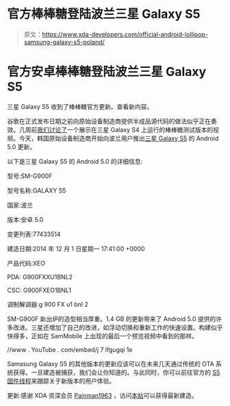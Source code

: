 # 官方棒棒糖登陆波兰三星 Galaxy S5

> 原文：<https://www.xda-developers.com/official-android-lollipop-samsung-galaxy-s5-poland/>

# 官方安卓棒棒糖登陆波兰三星 Galaxy S5

三星 Galaxy S5 收到了棒棒糖官方更新。查看新内容。

谷歌在正式发布日期之前向原始设备制造商提供半成品源代码的做法似乎正在奏效。几周前[我们讨论了](http://www.xda-developers.com/android/motorola-samsung-android-5-0-lollipop/)一个展示在三星 Galaxy S4 上运行的棒棒糖测试版本的视频。今天，韩国原始设备制造商开始向波兰用户推出[三星 Galaxy S5](http://forum.xda-developers.com/galaxy-s5) 的 Android 5.0 更新。

以下是三星 Galaxy S5 的 Android 5.0 的详细信息:

型号:SM-G900F

型号名称:GALAXY S5

国家:波兰

版本:安卓 5.0

变更列表:77433514

建造日期:2014 年 12 月 1 日星期一 17:41:00 +0000

产品代码:XEO

PDA: G900FXXU1BNL2

CSC: G900FXEO1BNL1

调制解调器:g 900 FX u1 bnl 2

SM-G900F 新出炉的造型相当厚重。1.4 GB 的更新带来了 Android 5.0 提供的许多改进。三星还增加了自己的改进，如浮动切换和重新工作的快速设置。构建似乎快得多，正如在 SamMobile 上出现的最后一个预览视频中看到的那样。

//www . YouTube . com/embed/j 7 lfgugqi 1e

Samasung Galaxy S5 的其他版本的更新应该可以在未来几天通过传统的 OTA 系统获得。一旦建造被捕获，我们会让你知道的。与此同时，你可以前往官方的 [S5 固件线程](http://forum.xda-developers.com/showthread.php?t=2715487)来跟踪关于新版本的用户体验。

更新:感谢 XDA 资深会员 [Painman1963](http://forum.xda-developers.com/member.php?u=4545034) ，访问[本帖](http://forum.xda-developers.com/showpost.php?p=57239291&postcount=1170)可以获得最新建造。